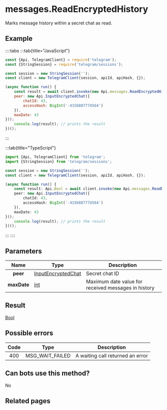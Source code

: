 # messages.ReadEncryptedHistory

Marks message history within a secret chat as read.



## Example

::::tabs
:::tab{title="JavaScript"}
```js
const {Api, TelegramClient} = require('telegram');
const {StringSession} = require('telegram/sessions');

const session = new StringSession('');
const client = new TelegramClient(session, apiId, apiHash, {});

(async function run() {
    const result = await client.invoke(new Api.messages.ReadEncryptedHistory({
    peer: new Api.InputEncryptedChat({
        chatId: 43,
        accessHash: BigInt('-4156887774564')
    }),
    maxDate: 43
}));
    console.log(result); // prints the result
})();
```
:::

:::tab{title="TypeScript"}
```ts
import {Api, TelegramClient} from 'telegram';
import {StringSession} from 'telegram/sessions';

const session = new StringSession('');
const client = new TelegramClient(session, apiId, apiHash, {});

(async function run() {
    const result: Api.Bool = await client.invoke(new Api.messages.ReadEncryptedHistory({
    peer: new Api.InputEncryptedChat({
        chatId: 43,
        accessHash: BigInt('-4156887774564')
    }),
    maxDate: 43
}));
    console.log(result); // prints the result
})();
```
:::
::::



## Parameters

| Name | Type | Description |
| :--: | ---- | ----------- |
| **peer** | [InputEncryptedChat](https://core.telegram.org/type/InputEncryptedChat) | Secret chat ID 
| **maxDate** | [int](https://core.telegram.org/type/int) | Maximum date value for received messages in history 


## Result

[Bool](https://core.telegram.org/type/Bool)



## Possible errors

| Code | Type | Description |
| :--: | ---- | ----------- |
| 400 | MSG\_WAIT\_FAILED | A waiting call returned an error 


## Can bots use this method?

No

## Related pages



